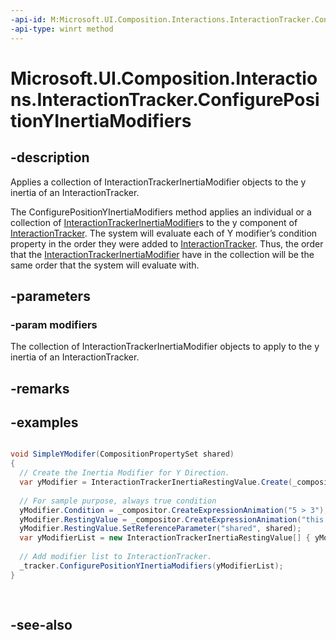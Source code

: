 ```yaml
---
-api-id: M:Microsoft.UI.Composition.Interactions.InteractionTracker.ConfigurePositionYInertiaModifiers(Windows.Foundation.Collections.IIterable{Microsoft.UI.Composition.Interactions.InteractionTrackerInertiaModifier})
-api-type: winrt method
---
```


<!-- Method syntax
public void ConfigurePositionYInertiaModifiers(Windows.Foundation.Collections.IIterable<Windows.UI.Composition.Interactions.InteractionTrackerInertiaModifier> modifiers)
-->

# Microsoft.UI.Composition.Interactions.InteractionTracker.ConfigurePositionYInertiaModifiers

## -description
Applies a collection of InteractionTrackerInertiaModifier objects to the y inertia of an InteractionTracker.

The ConfigurePositionYInertiaModifiers method applies an individual or a collection of [InteractionTrackerInertiaModifier](interactiontrackerinertiamodifier.md)s to the y component of [InteractionTracker](interactiontracker.md). The system will evaluate each of Y modifier’s condition property in the order they were added to [InteractionTracker](interactiontracker.md). Thus, the order that the [InteractionTrackerInertiaModifier](interactiontrackerinertiamodifier.md) have in the collection will be the same order that the system will evaluate with.

## -parameters
### -param modifiers
The collection of InteractionTrackerInertiaModifier objects to apply to the y inertia of an InteractionTracker.

## -remarks

## -examples
```csharp

void SimpleYModifer(CompositionPropertySet shared)
{
  // Create the Inertia Modifier for Y Direction.
  var yModifier = InteractionTrackerInertiaRestingValue.Create(_compositor);
       
  // For sample purpose, always true condition
  yModifier.Condition = _compositor.CreateExpressionAnimation("5 > 3");
  yModifier.RestingValue = _compositor.CreateExpressionAnimation("this.Target.Position.Y - shared.snapRangeY");
  yModifier.RestingValue.SetReferenceParameter("shared", shared);
  var yModifierList = new InteractionTrackerInertiaRestingValue[] { yModifier };
 
  // Add modifier list to InteractionTracker.
  _tracker.ConfigurePositionYInertiaModifiers(yModifierList); 
}
         
         
```



## -see-also
